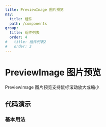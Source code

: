 ```yaml
---
title: PreviewImage 图片预览
nav:
  title: 组件
  path: /components
group:
  title: 组件列表
  order: 4
#   title: 组件列表2
#   order: 3
---
```


# PreviewImage 图片预览

PreviewImage 图片预览支持鼠标滚动放大或缩小

## 代码演示

### 基本用法

<code src="./demo/basic.tsx"></code>

<API src="./index.tsx"></API>